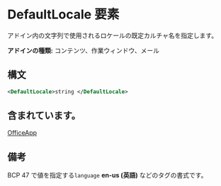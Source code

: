 # <a name="defaultlocale-element"></a>DefaultLocale 要素

アドイン内の文字列で使用されるロケールの既定カルチャ名を指定します。

**アドインの種類:** コンテンツ、作業ウィンドウ、メール

## <a name="syntax"></a>構文

```XML
<DefaultLocale>string </DefaultLocale>
```

## <a name="contained-in"></a>含まれています。

[OfficeApp](officeapp.md)

## <a name="remarks"></a>備考

BCP 47 で値を指定する`language` **en-us (英語)** などのタグの書式です。


